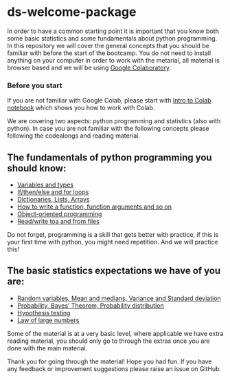 # ds-welcome-package
In order to have a common starting point it is important that you know both some basic statistics and some fundamentals about python programming. In this repository we will cover the general concepts that you should be familiar with before the start of the bootcamp. You do not need to install anything on your computer in order to work with the metarial, all material is browser based and we will be using [Google Colaboratory](https://colab.research.google.com/).

### Before you start

If you are not familiar with Google Colab, please start with [Intro to Colab notebook](Intro_to_Colab.ipynb) which shows you how to work with Colab.

We are covering two aspects: python programming and statistics (also with python). In case you are not familiar with the following concepts please following the codealongs and reading material.

## The fundamentals of python programming you should know:
- [Variables and types](programming/1_Python_Variables_Types.ipynb)
- [If/then/else and for loops](programming/2_Python_If_Else_Loops.ipynb)
- [Dictionaries, Lists, Arrays](programming/3_Python_Lists_Sets_Dictionaries.ipynb)
- [How to write a function, function arguments and so on](programming/4_Python_Functions.ipynb)
- [Object-oriented programming](programming/5_Intro_to_OOP.ipynb)
- [Read/write toa and from files](programming/6_Read_Write_Files.ipynb)
  
Do not forget, programming is a skill that gets better with practice, if this is your first time with python, you might need repetition. And we will practice this!

## The basic statistics expectations we have of you are:
- [Random variables, Mean and medians, Variance and Standard deviation](statistics/1-Random-Variables-Mean-Median-Variance.ipynb)
- [Probability, Bayes’ Theorem, Probability distribution](statistics/2-Probability.ipynb)
- [Hypothesis testing](statistics/3-Hypothesis-Testing.ipynb) 
- [Law of large numbers](statistics/4-Law-of-Large-Numbers.ipynb)

Some of the material is at a very basic level, where applicable we have extra reading material, you should only go to through the extras once you are done with the main material.


Thank you for going through the material! 
Hope you had fun. 
If you have any feedback or improvement suggestions please raise an issue on GitHub.